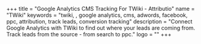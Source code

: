 +++
title = "Google Analytics CMS Tracking For TWiki - Attributio"
name = "TWiki"
keywords = "twiki, , google analytics, cms, adwords, facebook, ppc, attribution, track leads, conversion tracking"
description = "Connect Google Analytics with TWiki to find out where your leads are coming from. Track leads from the source - from search to ppc."
logo = ""
+++
